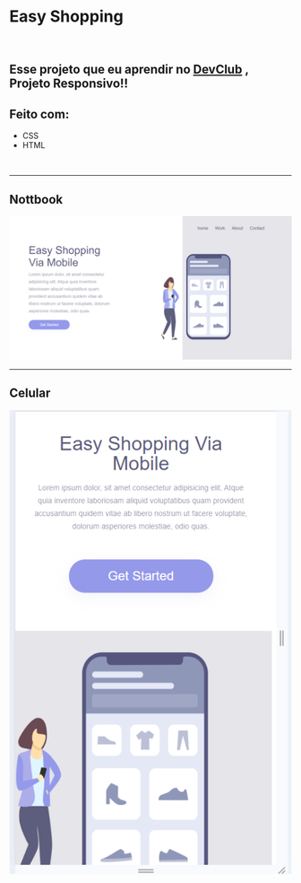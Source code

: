 <h1> Easy Shopping</h1>

<br>

<h2>Esse projeto que eu aprendir no <a href="https:rodolfomori.com.br/devclub">DevClub</a> , Projeto Responsivo!! </h2>

## Feito com:

 - CSS
 - HTML

<br>

---

## Nottbook
<img src="https://github.com/enocmarvaoo-rgb/Easy-Shopping/blob/master/asserts/Screenshot%202025-09-21%20203709.png?raw=true">

<br>

---

## Celular

<img src="https://github.com/enocmarvaoo-rgb/Easy-Shopping/blob/master/asserts/Screenshot%202025-09-21%20204016.png?raw=true">
